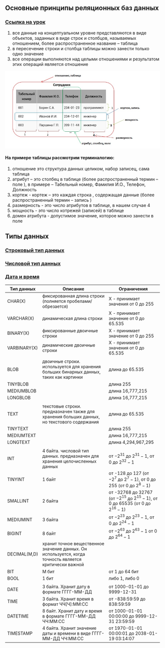 ## Основные принципы реляционных баз данных

### [Ссылка на урок](https://stepik.org/lesson/297508/step/5?unit=279268)

1. все данные на концептуальном уровне представляются в виде объектов, заданных в виде строк и столбцов, называемых отношением, более распространенное название – таблица
2. в пересечение строки и столбца таблицы можно занести только одно значение
3. все операции выполняются над целыми отношениями и результатом этих операций является отношение

![Пример отношения](table.png)

#### На примере таблицы рассмотрим терминалогию:
1. отношение это структура данных целиком, набор записец, сама таблица
2. атрибут – это столбец в таблице (более распространенный термин – поле ), в примере – Табельный номер, Фамилия И.О., Телефон, Должность
3. кортеж - кортеж – это каждая строка , содержащая данные (более распространенный термин – запись )
4. размерность - это число атрибутов в таблице, в нашем случае 4
5. мощность - это число котрежей (записей) в таблице
6. домен атрибута - допустимое значение, которое можно занести в поле


## Типы данных

### [Строковый тип данных](https://sql-academy.org/ru/guide/string-data-type)
### [Числовой тип данных](https://sql-academy.org/ru/guide/number-data-type)
### [Дата и время](https://sql-academy.org/ru/guide/datetime-data-type)

| Тип данных  |                             Описание                        |            Ограничения            |
|-------------|-------------------------------------------------------------|-----------------------------------|
| CHAR(X)     | фиксированная длина строки (полняется пробелами/обрезается) | X - принимает значения от 0 до 255 |
| VARCHAR(X)  | динамическая длина строки                                   | X - принимает значение от 0 до 65.535|
| BINARY(X)   | фиксированные двоичные строки                               | X - принимает значение от 0 до 255 |
| VARBINARY(X)| динамические двоичные строки                                | X - принимает значения от 0 до 65.535 |
||||
| BLOB        | двоичные строки. используется для хранения больших бинарных данных, таких как картинки | длина до 65.535|
| TINYBLOB    | | длина 255|
| MEDIUMBLOB  | | длина 16,777,215|
| LONGBLOB    | | длина 16,777,215|
||||
| TEXT        | текстовые строки. предназначен также для хранения больших данных, но текстового содержания| длина до 65.535 |
| TINYTEXT    | | длина 255|
| MEDIUMTEXT  | | длина 16,777,215|
| LONGTEXT    | | длина 4,294,967,295|
||||
| INT         | 4 байта. числовой тип данных. предназначен для хранения целочисленных данных | от $-2^{31}$ до $2^{31} - 1$, от 0 до $2^{32} - 1$ |
| TINYINT     | 1 байт  | от -128 до 127 (от $-2^7$ до $2^7-1$), от 0 до 255 (от 0 до $2^{8}-1$) |
| SMALLINT    | 2 байта | от -32768 до 32767 (от $-2^{15}$ до $2^{15}-1$), от 0 до 65535 (от 0 до $2^{16}-1$)|
| MEDIUMINT   | 3 байта | от $-2^{23}$ до $2^{23}-1$, от 0 до $2^{24}-1$|
| BIGINT      | 8 байт  | от $-2^{63}$ до $2^{63}-1$ от 0 до $2^{64}-1$|
| DECIMAL(M,D)| хранит точное вещественное значение данных. Он используется, когда точность является критически важной||
| BIT         | M бит   | от 1 до 64 бит|
| BOOL        | 1 бит   | либо 1, либо 0|
||||
| DATE        | 3 байта. Хранит дату в формате ГГГГ-ММ-ДД                         | от 1000-01-01 до 9999-12-31|
| TIME        | 3 байта. Хранит время в формат ЧЧ[Ч]:ММ:СС                        | от -838:59:59 до 838:59:59|
| DATETIME    | 8 байт. Хранит дату и время в формате ГГГГ-MM-ДД ЧЧ:ММ:СС         | от 1000-01-01 00:00:00 до 9999-12-31 23:59:59|
| TIMESTAMP   | 4 байта. Хранит значение даты и времени в виде ГГГГ-MM-ДД ЧЧ:ММ:СС| от 1970-01-01 00:00:01 до 2038-01-19 03:14:07|